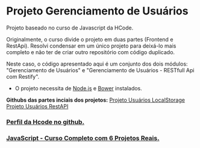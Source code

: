 # Projeto Gerenciamento de Usuários

Projeto baseado no curso de Javascript da HCode.

Originalmente, o curso divide o projeto em duas partes (Frontend e RestApi). Resolvi condensar em um único projeto para deixá-lo mais completo e não ter de criar outro repositório com código duplicado.

Neste caso, o código apresentado aqui é um conjunto dos dois módulos: "Gerenciamento de Usuários" e "Gerenciamento de Usuários - RESTfull Api com Restify".

- O projeto necessita de [Node.js](https://nodejs.org/) e [Bower](https://bower.io/) instalados.

**Githubs das partes inciais dos projetos:**
[Projeto Usuários LocalStorage](https://github.com/hcodebr/curso-javascript-projeto-usuarios-localstorage)
[Projeto Usuários RestAPI](https://github.com/hcodebr/curso-javascript-projeto-usuarios-restapi)

### [Perfil da Hcode no github.](https://github.com/hcodebr)

### [JavaScript - Curso Completo com 6 Projetos Reais.](https://www.udemy.com/javascript-curso-completo/)
